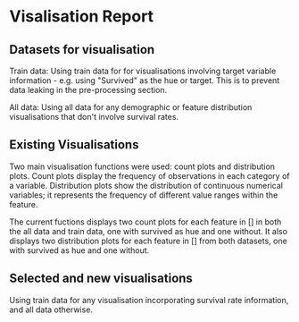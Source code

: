 # Visalisation Report

## Datasets for visualisation

Train data:
Using train data for for visualisations involving target variable information - e.g. using "Survived" as the hue or target. This is to prevent data leaking in the pre-processing section.

All data:
Using all data for any demographic or feature distribution visualisations that don't involve survival rates.

## Existing Visualisations

Two main visualisation functions were used: count plots and distribution plots. Count plots display the frequency of observations in each category of a variable. Distribution plots show the distribution of continuous numerical variables; it represents the frequency of different value ranges within the feature.

The current fuctions displays two count plots for each feature in [] in both the all data and train data, one with survived as hue and one without. It also displays two distribution plots for each feature in [] from both datasets, one with survived as hue and one without.

## Selected and new visualisations

Using train data for any visualisation incorporating survival rate information, and all data otherwise.

